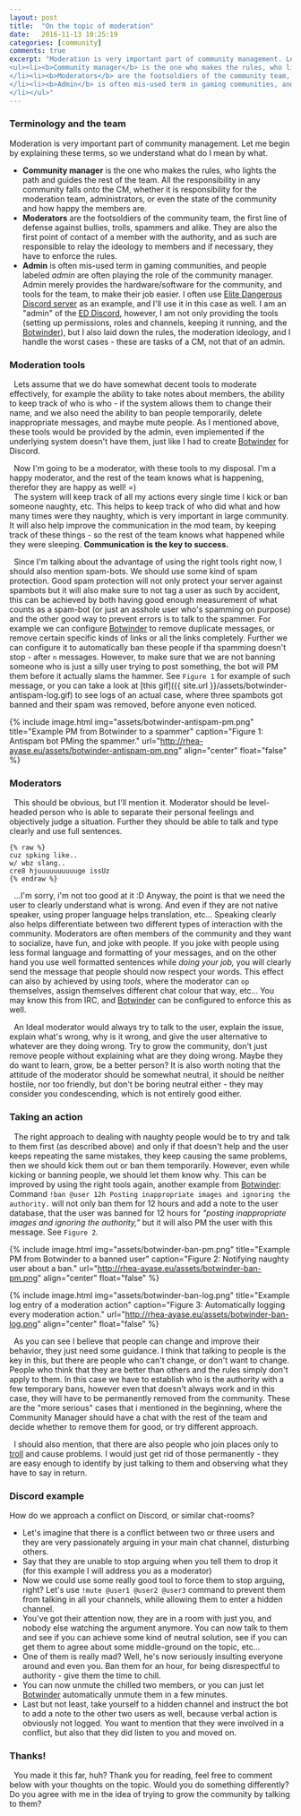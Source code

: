 ```yaml
---
layout: post
title:  "On the topic of moderation"
date:   2016-11-13 10:25:19
categories: [community]
comments: true
excerpt: "Moderation is very important part of community management. Let me begin by explaining these terms, so we understand what do I mean by what.
<ul><li><b>Community manager</b> is the one who makes the rules, who lights the path and guides the rest of the team. All the responsibility in any community falls onto the CM, whether it is responsibility for the moderation team, administrators, or even the state of the community and how happy the members are.
</li><li><b>Moderators</b> are the footsoldiers of the community team, the first line of defense against bullies, trolls, spammers and alike. They are also the first point of contact of a member with the authority, and as such are responsible to relay the ideology to members and if necessary, they have to enforce the rules.
</li><li><b>Admin</b> is often mis-used term in gaming communities, and people labeled <i>admin</i> are often playing the role of the community manager. Admin merely provides the hardware/software for the community, and tools for the team, to make their job easier. I often use <a href=\"https://discord.gg/elite\" target=\"_blank\">Elite Dangerous Discord server</a> as an example, and I'll use it in this case as well. I am an \"admin\" of the <a href=\"https://discord.gg/elite\" target=\"_blank\">ED Discord</a>, however, I am not only providing the tools (setting up permissions, roles and channels, keeping it running, and the <a href=\"http://botwinder.info\" target=\"_blank\">Botwinder</a>, but I also laid down the rules, the moderation ideology, and I handle the worst cases - these are tasks of a CM, not that of an admin.
</li></ul>"
---
```

### Terminology and the team

Moderation is very important part of community management. Let me begin by explaining these terms, so we understand what do I mean by what.

* **Community manager** is the one who makes the rules, who lights the path and guides the rest of the team. All the responsibility in any community falls onto the CM, whether it is responsibility for the moderation team, administrators, or even the state of the community and how happy the members are.
* **Moderators** are the footsoldiers of the community team, the first line of defense against bullies, trolls, spammers and alike. They are also the first point of contact of a member with the authority, and as such are responsible to relay the ideology to members and if necessary, they have to enforce the rules.
* **Admin** is often mis-used term in gaming communities, and people labeled _admin_ are often playing the role of the community manager. Admin merely provides the hardware/software for the community, and tools for the team, to make their job easier. I often use [Elite Dangerous Discord server](https://discord.gg/elite) as an example, and I'll use it in this case as well. I am an "admin" of the [ED Discord](https://discord.gg/elite), however, I am not only providing the tools (setting up permissions, roles and channels, keeping it running, and the [Botwinder](http://botwinder.info)), but I also laid down the rules, the moderation ideology, and I handle the worst cases - these are tasks of a CM, not that of an admin.

### Moderation tools

 &nbsp; Lets assume that we do have somewhat decent tools to moderate effectively, for example the ability to take notes about members, the ability to keep track of who is who - if the system allows them to change their name, and we also need the ability to ban people temporarily, delete inappropriate messages, and maybe mute people. As I mentioned above, these tools would be provided by the admin, even implemented if the underlying system doesn't have them, just like I had to create [Botwinder](http://botwinder.info) for Discord.

 &nbsp; Now I'm going to be a moderator, with these tools to my disposal. I'm a happy moderator, and the rest of the team knows what is happening, therefor they are happy as well! =)
<br /> &nbsp; The system will keep track of all my actions every single time I kick or ban someone naughty, etc. This helps to keep track of who did what and how many times were they naughty, which is very important in large community. It will also help improve the communication in the mod team, by keeping track of these things - so the rest of the team knows what happened while they were sleeping. **Communication is the key to success.**

 &nbsp; Since I'm talking about the advantage of using the right tools right now, I should also mention spam-bots. We should use some kind of spam protection. Good spam protection will not only protect your server against spambots but it will also make sure to not tag a user as such by accident, this can be achieved by both having good enough measurement of what counts as a spam-bot (or just an asshole user who's spamming on purpose) and the other good way to prevent errors is to talk to the spammer. For example we can configure [Botwinder](http://botwinder.info) to remove duplicate messages, or remove certain specific kinds of links or all the links completely. Further we can configure it to automatically ban these people if tha spamming doesn't stop - after `n` messages. However, to make sure that we are not banning someone who is just a silly user trying to post something, the bot will PM them before it actually slams the hammer. See `Figure 1` for example of such message, or you can take a look at [this gif]({{ site.url }}/assets/botwinder-antispam-log.gif) to see logs of an actual case, where three spambots got banned and their spam was removed, before anyone even noticed.

{% include image.html
  img="assets/botwinder-antispam-pm.png"
  title="Example PM from Botwinder to a spammer"
  caption="Figure 1: Antispam bot PMing the spammer."
  url="http://rhea-ayase.eu/assets/botwinder-antispam-pm.png"
  align="center"
  float="false"
%}

### Moderators

 &nbsp; This should be obvious, but I'll mention it. Moderator should be level-headed person who is able to separate their personal feelings and objectively judge a situation. Further they should be able to talk and type clearly and use full sentences.

    {% raw %}
    cuz spking like..
    w/ wbz slang..
    cre8 hjuuuuuuuuuuge issUz
    {% endraw %}

 &nbsp; ...I'm sorry, i'm not too good at it :D Anyway, the point is that we need the user to clearly understand what is wrong. And even if they are not native speaker, using proper language helps translation, etc... Speaking clearly also helps differentiate between two different types of interaction with the community. Moderators are often members of the community and they want to socialize, have fun, and joke with people. If you joke with people using less formal language and formatting of your messages, and on the other hand you use well formatted sentences while _doing your job,_ you will clearly send the message that people should now respect your words. This effect can also by achieved by using _tools_, where the moderator can `op` themselves, assign themselves different chat colour that way, etc... You may know this from IRC, and [Botwinder](http://botwinder.info) can be configured to enforce this as well.

 &nbsp; An Ideal moderator would always try to talk to the user, explain the issue, explain what's wrong, why is it wrong, and give the user alternative to whatever are they doing wrong. Try to grow the community, don't just remove people without explaining what are they doing wrong. Maybe they do want to learn, grow, be a better person? It is also worth noting that the attitude of the moderator should be somewhat neutral, it should be neither hostile, nor too friendly, but don't be boring neutral either - they may consider you condescending, which is not entirely good either.

### Taking an action

 &nbsp; The right approach to dealing with naughty people would be to try and talk to them first (as described above) and only if that doesn't help and the user keeps repeating the same mistakes, they keep causing the same problems, then we should kick them out or ban them temporarily. However, even while kicking or banning people, we should let them know why. This can be improved by using the right tools again, another example from [Botwinder](http://botwinder.info):
<br /> Command `!ban @user 12h Posting inappropriate images and ignoring the authority.` will not only ban them for 12 hours and add a note to the user database, that the user was banned for 12 hours for _"posting inappropriate images and ignoring the authority,"_ but it will also PM the user with this message. See `Figure 2`.

{% include image.html
  img="assets/botwinder-ban-pm.png"
  title="Example PM from Botwinder to a banned user"
  caption="Figure 2: Notifying naughty user about a ban."
  url="http://rhea-ayase.eu/assets/botwinder-ban-pm.png"
  align="center"
  float="false"
%}

{% include image.html
  img="assets/botwinder-ban-log.png"
  title="Example log entry of a moderation action"
  caption="Figure 3: Automatically logging every moderation action."
  url="http://rhea-ayase.eu/assets/botwinder-ban-log.png"
  align="center"
  float="false"
%}

 &nbsp; As you can see I believe that people can change and improve their behavior, they just need some guidance. I think that talking to people is the key in this, but there are people who can't change, or don't want to change. People who think that they are better than others and the rules simply don't apply to them. In this case we have to establish who is the authority with a few temporary bans, however even that doesn't always work and in this case, they will have to be permanently removed from the community. These are the "more serious" cases that i mentioned in the beginning, where the Community Manager should have a chat with the rest of the team and decide whether to remove them for good, or try different approach.

 &nbsp; I should also mention, that there are also people who join places only to [troll](http://www.urbandictionary.com/define.php?term=trolling) and cause problems. I would just get rid of those permanently - they are easy enough to identify by just talking to them and observing what they have to say in return.

### Discord example

How do we approach a conflict on Discord, or similar chat-rooms?

* Let's imagine that there is a conflict between two or three users and they are very passionately arguing in your main chat channel, disturbing others.
* Say that they are unable to stop arguing when you tell them to drop it (for this example I will address you as a moderator)
* Now we could use some really good tool to force them to stop arguing, right? Let's use `!mute @user1 @user2 @user3` command to prevent them from talking in all your channels, while allowing them to enter a hidden channel.
* You've got their attention now, they are in a room with just you, and nobody else watching the argument anymore. You can now talk to them and see if you can achieve some kind of neutral solution, see if you can get them to agree about some middle-ground on the topic, etc...
* One of them is really mad? Well, he's now seriously insulting everyone around and even you. Ban them for an hour, for being disrespectful to authority - give them the time to chill.
* You can now unmute the chilled two members, or you can just let [Botwinder](http://botwinder.info) automatically unmute them in a few minutes.
* Last but not least, take yourself to a hidden channel and instruct the bot to add a note to the other two users as well, because verbal action is obviously not logged. You want to mention that they were involved in a conflict, but also that they did listen to you and moved on.

### Thanks!

 &nbsp; You made it this far, huh? Thank you for reading, feel free to comment below with your thoughts on the topic. Would you do something differently? Do you agree with me in the idea of trying to grow the community by talking to them?
